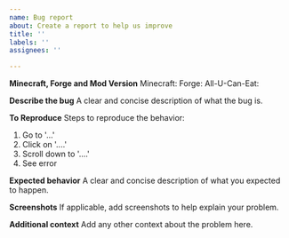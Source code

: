 ```yaml
---
name: Bug report
about: Create a report to help us improve
title: ''
labels: ''
assignees: ''

---
```


**Minecraft, Forge and Mod Version**
Minecraft:
Forge:
All-U-Can-Eat: 

**Describe the bug**
A clear and concise description of what the bug is.

**To Reproduce**
Steps to reproduce the behavior:
1. Go to '...'
2. Click on '....'
3. Scroll down to '....'
4. See error

**Expected behavior**
A clear and concise description of what you expected to happen.

**Screenshots**
If applicable, add screenshots to help explain your problem.

**Additional context**
Add any other context about the problem here.
